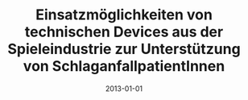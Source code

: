 ---
abstract: ''
authors:
- René Baranyi
- Nadja Lederer
- Rainer Willinger
- Dennis Matthias Binder
- Thomas Grechenig
date: '2013-01-01'
featured: false
links:
- name: Publik
  url: https://publik.tuwien.ac.at/showentry.php?ID=226054&lang=1
publication_types:
- '2'
publishDate: '2013-01-01'
title: Einsatzmöglichkeiten von technischen Devices aus der Spieleindustrie zur Unterstützung
  von SchlaganfallpatientInnen
url_pdf: ''
---